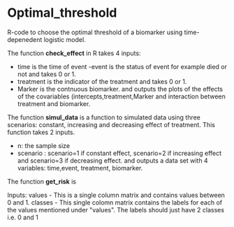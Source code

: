 # Optimal_threshold
R-code to choose the optimal threshold of a biomarker using time-depenedent logistic model.

The function **check_effect** in R takes 4 inputs:
- time is the time of event
-event is the status of event for example died or not and takes 0 or 1.
- treatment is the indicator of the treatment and takes 0 or 1.
- Marker is the contnuous biomarker.
and outputs the plots of the effects of the covariables (intercepts,treatment,Marker and interaction between treatment and biomarker. 

The function **simul_data** is a function to simulated data using three scenarios: constant, increasing and decreasing  effect of treatment. This function takes 2 inputs.
- n: the sample size 
- scenario : scenario=1 if constant effect, scenario=2 if increasing effect and scenario=3 if decreasing effect.
and outputs a data set with 4 variables: time,event, treatment, biomarker.

The function **get_risk** is 



Inputs: values - This is a single column matrix and contains values between 0 and 1. classes - This single colomn matrix contains the labels for each of the values mentioned under "values". The labels should just have 2 classes i.e. 0 and 1
